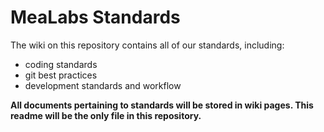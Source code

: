 # MeaLabs Standards

The wiki on this repository contains all of our standards, including:

* coding standards
* git best practices
* development standards and workflow

**All documents pertaining to standards will be stored in wiki pages. This readme will be the only file in this repository.**
